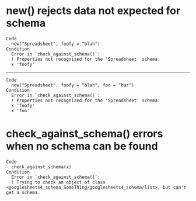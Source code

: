 # new() rejects data not expected for schema

    Code
      new("Spreadsheet", foofy = "blah")
    Condition
      Error in `check_against_schema()`:
      ! Properties not recognized for the 'Spreadsheet' schema:
      x 'foofy'

---

    Code
      new("Spreadsheet", foofy = "blah", foo = "bar")
    Condition
      Error in `check_against_schema()`:
      ! Properties not recognized for the 'Spreadsheet' schema:
      x 'foofy'
      x 'foo'

# check_against_schema() errors when no schema can be found

    Code
      check_against_schema(x)
    Condition
      Error in `check_against_schema()`:
      ! Trying to check an object of class <googlesheets4_schema_SomeThing/googlesheets4_schema/list>, but can't get a schema.

